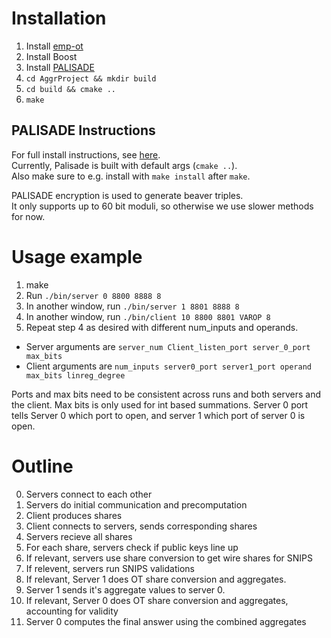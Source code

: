 # Installation

1. Install [emp-ot](https://github.com/emp-toolkit/emp-ot)
2. Install Boost
3. Install [PALISADE](https://gitlab.com/palisade/palisade-release)
3. `cd AggrProject && mkdir build`
4. `cd build && cmake ..`
5. `make`

## PALISADE Instructions

For full install instructions, see [here](https://gitlab.com/palisade/palisade-release/-/wikis/Build-instructions).  
Currently, Palisade is built with default args (`cmake ..`).  
Also make sure to e.g. install with `make install` after `make`.

PALISADE encryption is used to generate beaver triples.  
It only supports up to 60 bit moduli, so otherwise we use slower methods for now.

# Usage example

1. make
2. Run `./bin/server 0 8800 8888 8`
3. In another window, run `./bin/server 1 8801 8888 8`
4. In another window, run `./bin/client 10 8800 8801 VAROP 8`
5. Repeat step 4 as desired with different num_inputs and operands. 

* Server arguments are `server_num Client_listen_port server_0_port max_bits`
* Client arguments are `num_inputs server0_port server1_port operand max_bits linreg_degree`

Ports and max bits need to be consistent across runs and both servers and the client.
Max bits is only used for int based summations.
Server 0 port tells Server 0 which port to open, and server 1 which port of server 0 is open.

# Outline

0. Servers connect to each other
1. Servers do initial communication and precomputation
2. Client produces shares
3. Client connects to servers, sends corresponding shares
4. Servers recieve all shares
5. For each share, servers check if public keys line up
6. If relevant, servers use share conversion to get wire shares for SNIPS
7. If relevent, servers run SNIPS validations
8. If relevant, Server 1 does OT share conversion and aggregates.
9. Server 1 sends it's aggregate values to server 0. 
10. If relevant, Server 0 does OT share conversion and aggregates, accounting for validity
11. Server 0 computes the final answer using the combined aggregates
